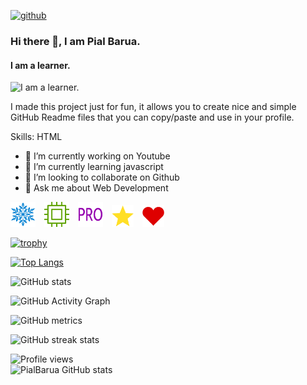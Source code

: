 [<img src='https://cdn.jsdelivr.net/npm/simple-icons@3.0.1/icons/github.svg' alt='github' height='40'>](https://github.com/https://github.com/PialBarua)  
### Hi there 👋, I am Pial Barua.
#### I am a learner.
![I am a learner.](https://scontent.fcgp7-1.fna.fbcdn.net/v/t1.6435-9/p600x600/119147505_370198384002626_6787229846692696859_n.jpg?_nc_cat=111&ccb=1-5&_nc_sid=e3f864&_nc_ohc=wHowreKNj0kAX-xIt1e&_nc_ht=scontent.fcgp7-1.fna&oh=e4ee4388f3018f3978fbbf458720d2e2&oe=61C60A19)

I made this project just for fun, it allows you to create nice and simple GitHub Readme files that you can copy/paste and use in your profile.

Skills: HTML 

- 🔭 I’m currently working on Youtube 
- 🌱 I’m currently learning javascript 
- 👯 I’m looking to collaborate on Github 
- 💬 Ask me about Web Development 




<a href='https://archiveprogram.github.com/'><img src='https://raw.githubusercontent.com/acervenky/animated-github-badges/master/assets/acbadge.gif' width='40' height='40'></a> <a href='https://docs.github.com/en/developers'><img src='https://raw.githubusercontent.com/acervenky/animated-github-badges/master/assets/devbadge.gif' width='40' height='40'></a> <a href='https://github.com/pricing'><img src='https://raw.githubusercontent.com/acervenky/animated-github-badges/master/assets/pro.gif' width='40' height='40'></a> <a href='https://stars.github.com/'><img src='https://raw.githubusercontent.com/acervenky/animated-github-badges/master/assets/starbadge.gif' width='35' height='35'></a> <a href='https://docs.github.com/en/github/supporting-the-open-source-community-with-github-sponsors'><img src='https://raw.githubusercontent.com/acervenky/animated-github-badges/master/assets/sponsorbadge.gif' width='35' height='35'></a> 

[![trophy](https://github-profile-trophy.vercel.app/?username=https://github.com/PialBarua)](https://github.com/ryo-ma/github-profile-trophy)

[![Top Langs](https://github-readme-stats.vercel.app/api/top-langs/?username=https://github.com/PialBarua)](https://github.com/anuraghazra/github-readme-stats)

![GitHub stats](https://github-readme-stats.vercel.app/api?username=https://github.com/PialBarua&show_icons=true&count_private=true)  

![GitHub Activity Graph](https://activity-graph.herokuapp.com/graph?username=https://github.com/PialBarua)  

![GitHub metrics](https://metrics.lecoq.io/https://github.com/PialBarua)  

![GitHub streak stats](https://github-readme-streak-stats.herokuapp.com/?user=https://github.com/PialBarua)  

![Profile views](https://gpvc.arturio.dev/https://github.com/PialBarua)  
![PialBarua GitHub stats](https://github-readme-stats.vercel.app/api?username=anuraghazra&show_icons=true&theme=radical)

